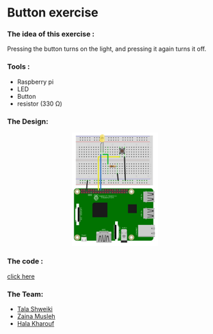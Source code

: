 # Button exercise 

### The idea of this exercise :

Pressing the button turns on the light, and pressing it again turns it off.

### Tools :
* Raspberry pi
* LED
* Button
* resistor (330 Ω)

### The Design:

<p align="center">
<picture>
  <img alt="hard ware" src="Button.jpg" width="40%" hight="50%" >
</picture>
</p>

### The code :
[click here](LICENSE.txt)

### The Team:
* [Tala Shweiki](https://github.com/talashweiki)
* [Zaina Musleh](https://github.com/Zainamusleh)
* [Hala Kharouf](https://github.com/hala214)






